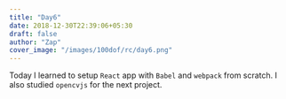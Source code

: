 ```yaml
---
title: "Day6"
date: 2018-12-30T22:39:06+05:30
draft: false
author: "Zap"
cover_image: "/images/100dof/rc/day6.png"
---
```


Today I learned to setup `React` app with `Babel` and `webpack` from scratch. I also studied `opencvjs` for the next project. 
